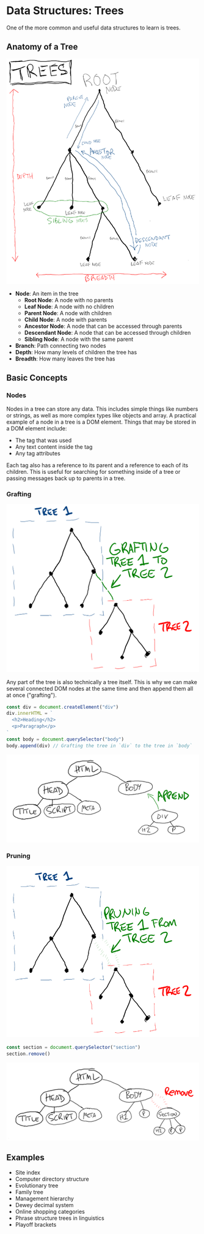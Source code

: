 # Data Structures: Trees

One of the more common and useful data structures to learn is trees.

## Anatomy of a Tree

![Diagram of a tree](assets/trees.png)

* **Node**: An item in the tree
  * **Root Node**: A node with no parents
  * **Leaf Node**: A node with no children
  * **Parent Node**: A node with children
  * **Child Node**: A node with parents
  * **Ancestor Node**: A node that can be accessed through parents
  * **Descendant Node**: A node that can be accessed through children
  * **Sibling Node**: A node with the same parent
* **Branch**: Path connecting two nodes
* **Depth**: How many levels of children the tree has
* **Breadth**: How many leaves the tree has

## Basic Concepts

### Nodes

Nodes in a tree can store any data. This includes simple things like numbers or strings, as well as more complex types like objects and array. A practical example of a node in a tree is a DOM element. Things that may be stored in a DOM element include:

* The tag that was used
* Any text content inside the tag
* Any tag attributes

Each tag also has a reference to its parent and a reference to each of its children. This is useful for searching for something inside of a tree or passing messages back up to parents in a tree.

### Grafting

![Grafting one tree onto another](assets/grafting.png)

Any part of the tree is also technically a tree itself. This is why we can make several connected DOM nodes at the same time and then append them all at once ("grafting").

```js
const div = document.createElement("div")
div.innerHTML = `
  <h2>Heading</h2>
  <p>Paragraph</p>
`
const body = document.querySelector("body")
body.append(div) // Grafting the tree in `div` to the tree in `body`
```

![Adding one DOM tree to another](assets/append-tree.png)

### Pruning

![Pruning one tree from another](assets/pruning.png)

```js
const section = document.querySelector("section")
section.remove()
```

![Removing one DOM tree from another](assets/remove-tree.png)

## Examples

* Site index
* Computer directory structure
* Evolutionary tree
* Family tree
* Management hierarchy
* Dewey decimal system
* Online shopping categories
* Phrase structure trees in linguistics
* Playoff brackets
